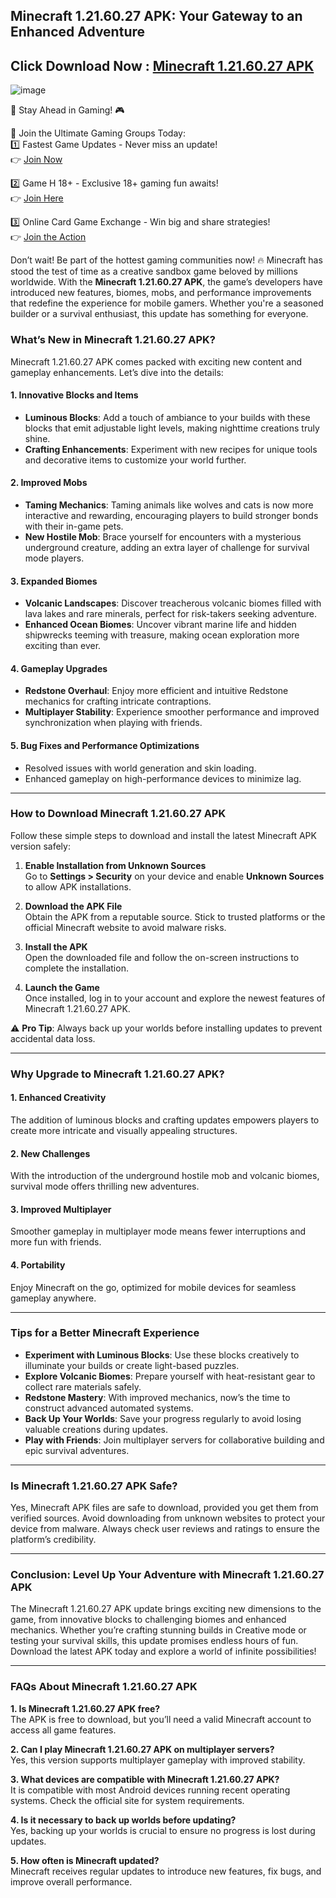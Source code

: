 ## Minecraft 1.21.60.27 APK: Your Gateway to an Enhanced Adventure

## Click Download Now : [Minecraft 1.21.60.27 APK](https://apkfyp.com/minecraft-1216027.html)

![image](https://github.com/user-attachments/assets/5efe40fc-80f1-4d4c-854d-4c409e58efcd)

🚀 Stay Ahead in Gaming! 🎮  

📢 Join the Ultimate Gaming Groups Today:  
1️⃣ Fastest Game Updates - Never miss an update!  
👉 [Join Now](https://t.me/apk_fyp)  

2️⃣ Game H 18+ - Exclusive 18+ gaming fun awaits!  
👉 [Join Here](https://t.me/apkfypgame18)  

3️⃣ Online Card Game Exchange - Win big and share strategies!  
👉 [Join the Action](https://t.me/apkfypslotgamea)  

Don’t wait! Be part of the hottest gaming communities now! 🔥
Minecraft has stood the test of time as a creative sandbox game beloved by millions worldwide. With the **Minecraft 1.21.60.27 APK**, the game’s developers have introduced new features, biomes, mobs, and performance improvements that redefine the experience for mobile gamers. Whether you're a seasoned builder or a survival enthusiast, this update has something for everyone.

### What’s New in Minecraft 1.21.60.27 APK?  

Minecraft 1.21.60.27 APK comes packed with exciting new content and gameplay enhancements. Let’s dive into the details:

#### 1. **Innovative Blocks and Items**
- **Luminous Blocks**: Add a touch of ambiance to your builds with these blocks that emit adjustable light levels, making nighttime creations truly shine.
- **Crafting Enhancements**: Experiment with new recipes for unique tools and decorative items to customize your world further.

#### 2. **Improved Mobs**
- **Taming Mechanics**: Taming animals like wolves and cats is now more interactive and rewarding, encouraging players to build stronger bonds with their in-game pets.
- **New Hostile Mob**: Brace yourself for encounters with a mysterious underground creature, adding an extra layer of challenge for survival mode players.

#### 3. **Expanded Biomes**
- **Volcanic Landscapes**: Discover treacherous volcanic biomes filled with lava lakes and rare minerals, perfect for risk-takers seeking adventure.
- **Enhanced Ocean Biomes**: Uncover vibrant marine life and hidden shipwrecks teeming with treasure, making ocean exploration more exciting than ever.

#### 4. **Gameplay Upgrades**
- **Redstone Overhaul**: Enjoy more efficient and intuitive Redstone mechanics for crafting intricate contraptions.
- **Multiplayer Stability**: Experience smoother performance and improved synchronization when playing with friends.

#### 5. **Bug Fixes and Performance Optimizations**
- Resolved issues with world generation and skin loading.
- Enhanced gameplay on high-performance devices to minimize lag.

---

### How to Download Minecraft 1.21.60.27 APK  

Follow these simple steps to download and install the latest Minecraft APK version safely:

1. **Enable Installation from Unknown Sources**  
   Go to **Settings > Security** on your device and enable **Unknown Sources** to allow APK installations.

2. **Download the APK File**  
   Obtain the APK from a reputable source. Stick to trusted platforms or the official Minecraft website to avoid malware risks.

3. **Install the APK**  
   Open the downloaded file and follow the on-screen instructions to complete the installation.

4. **Launch the Game**  
   Once installed, log in to your account and explore the newest features of Minecraft 1.21.60.27 APK.

⚠️ **Pro Tip**: Always back up your worlds before installing updates to prevent accidental data loss.

---

### Why Upgrade to Minecraft 1.21.60.27 APK?  

#### 1. **Enhanced Creativity**  
The addition of luminous blocks and crafting updates empowers players to create more intricate and visually appealing structures.

#### 2. **New Challenges**  
With the introduction of the underground hostile mob and volcanic biomes, survival mode offers thrilling new adventures.

#### 3. **Improved Multiplayer**  
Smoother gameplay in multiplayer mode means fewer interruptions and more fun with friends.

#### 4. **Portability**  
Enjoy Minecraft on the go, optimized for mobile devices for seamless gameplay anywhere.

---

### Tips for a Better Minecraft Experience  

- **Experiment with Luminous Blocks**: Use these blocks creatively to illuminate your builds or create light-based puzzles.
- **Explore Volcanic Biomes**: Prepare yourself with heat-resistant gear to collect rare materials safely.
- **Redstone Mastery**: With improved mechanics, now’s the time to construct advanced automated systems.
- **Back Up Your Worlds**: Save your progress regularly to avoid losing valuable creations during updates.
- **Play with Friends**: Join multiplayer servers for collaborative building and epic survival adventures.

---

### Is Minecraft 1.21.60.27 APK Safe?  

Yes, Minecraft APK files are safe to download, provided you get them from verified sources. Avoid downloading from unknown websites to protect your device from malware. Always check user reviews and ratings to ensure the platform’s credibility.

---

### Conclusion: Level Up Your Adventure with Minecraft 1.21.60.27 APK  

The Minecraft 1.21.60.27 APK update brings exciting new dimensions to the game, from innovative blocks to challenging biomes and enhanced mechanics. Whether you’re crafting stunning builds in Creative mode or testing your survival skills, this update promises endless hours of fun. Download the latest APK today and explore a world of infinite possibilities!

---

### FAQs About Minecraft 1.21.60.27 APK  

**1. Is Minecraft 1.21.60.27 APK free?**  
The APK is free to download, but you’ll need a valid Minecraft account to access all game features.

**2. Can I play Minecraft 1.21.60.27 APK on multiplayer servers?**  
Yes, this version supports multiplayer gameplay with improved stability.

**3. What devices are compatible with Minecraft 1.21.60.27 APK?**  
It is compatible with most Android devices running recent operating systems. Check the official site for system requirements.

**4. Is it necessary to back up worlds before updating?**  
Yes, backing up your worlds is crucial to ensure no progress is lost during updates.

**5. How often is Minecraft updated?**  
Minecraft receives regular updates to introduce new features, fix bugs, and improve overall performance.
